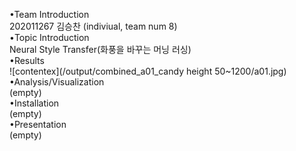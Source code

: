 •Team Introduction<br>
202011267 김승찬 (indiviual, team num 8)<br>
•Topic Introduction<br>
Neural Style Transfer(화풍을 바꾸는 머닝 러싱)<br>
•Results<br>
![contentex](/output/combined_a01_candy height 50~1200/a01.jpg)<br>
•Analysis/Visualization<br>
(empty)<br>
•Installation<br>
(empty)<br>
•Presentation<br>
(empty)<br>
